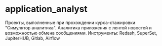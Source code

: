 # application_analyst
Проекты, выполненные при прохождении курса-стажировки "Симулятор аналитика". Аналитика приложения с лентой новостей и возможностью обмена сообщениями. Инструменты: Redash, SuperSet, JupiterHUB, Gitlab, Airflow
